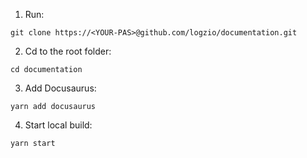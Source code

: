1. Run:

```
git clone https://<YOUR-PAS>@github.com/logzio/documentation.git
```

2. Cd to the root folder:

```
cd documentation
```

3. Add Docusaurus:

```
yarn add docusaurus
```

4. Start local build:

```
yarn start
```
